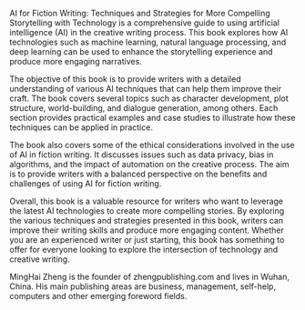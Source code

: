 
AI for Fiction Writing: Techniques and Strategies for More Compelling Storytelling with Technology is a comprehensive guide to using artificial intelligence (AI) in the creative writing process. This book explores how AI technologies such as machine learning, natural language processing, and deep learning can be used to enhance the storytelling experience and produce more engaging narratives.

The objective of this book is to provide writers with a detailed understanding of various AI techniques that can help them improve their craft. The book covers several topics such as character development, plot structure, world-building, and dialogue generation, among others. Each section provides practical examples and case studies to illustrate how these techniques can be applied in practice.

The book also covers some of the ethical considerations involved in the use of AI in fiction writing. It discusses issues such as data privacy, bias in algorithms, and the impact of automation on the creative process. The aim is to provide writers with a balanced perspective on the benefits and challenges of using AI for fiction writing.

Overall, this book is a valuable resource for writers who want to leverage the latest AI technologies to create more compelling stories. By exploring the various techniques and strategies presented in this book, writers can improve their writing skills and produce more engaging content. Whether you are an experienced writer or just starting, this book has something to offer for everyone looking to explore the intersection of technology and creative writing.

MingHai Zheng is the founder of zhengpublishing.com and lives in Wuhan, China. His main publishing areas are business, management, self-help, computers and other emerging foreword fields.
